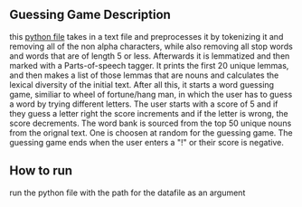 ## Guessing Game Description

this [python file](GuessingGame.py) takes in a text file and preprocesses it by tokenizing it and removing all of the non alpha characters, while also removing all stop words and words that are of length 5 or less. Afterwards it is lemmatized and then marked with a Parts-of-speech tagger. It prints the first 20 unique lemmas, and then makes a list of those lemmas that are nouns and calculates the lexical diversity of the initial text. After all this, it starts a word guessing game, similiar to wheel of fortune/hang man, in which the user has to guess a word by trying different letters. The user starts with a score of 5 and if they guess a letter right the score increments and if the letter is wrong, the score decrements. The word bank is sourced from the top 50 unique nouns from the orignal text. One is choosen at random for the guessing game. The guessing game ends when the user enters a "!" or their score is negative.  

## How to run
run the python file with the path for the datafile as an argument
